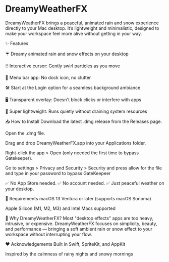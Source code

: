 # DreamyWeatherFX
DreamyWeatherFX brings a peaceful, animated rain and snow experience directly to your Mac desktop. It’s lightweight and minimalistic, designed to make your workspace feel more alive without getting in your way.

✨ Features

☔ Dreamy animated rain and snow effects on your desktop

🖱️ Interactive cursor: Gently swirl particles as you move

🔗 Menu bar app: No dock icon, no clutter

🛠️ Start at the Login option for a seamless background ambiance

🖥️ Transparent overlay: Doesn't block clicks or interfere with apps

🧊 Super lightweight: Runs quietly without draining system resources

📥 How to Install
Download the latest .dmg release from the Releases page.

Open the .dmg file.

Drag and drop DreamyWeatherFX.app into your Applications folder.

Right-click the app > Open (only needed the first time to bypass Gatekeeper).

Go to settings > Privacy and Security > Security and press allow for the file and type in your password to bypass GateKeepeer

✅ No App Store needed.
✅ No account needed.
✅ Just peaceful weather on your desktop.

📜 Requirements
macOS 13 Ventura or later (supports macOS Sonoma)

Apple Silicon (M1, M2, M3) and Intel Macs supported

🚀 Why DreamyWeatherFX?
Most "desktop effects" apps are too heavy, intrusive, or expensive.
DreamyWeatherFX focuses on simplicity, beauty, and performance —
bringing a soft ambient rain or snow effect to your workspace without interrupting your flow.

❤️ Acknowledgements
Built in Swift, SpriteKit, and AppKit

Inspired by the calmness of rainy nights and snowy mornings
